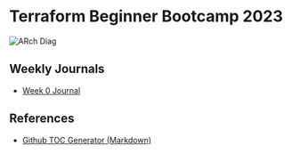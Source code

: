 # Terraform Beginner Bootcamp 2023

![ARch Diag](https://github.com/alec-ernstrom/terraform-beginner-bootcamp-2023/assets/144366294/416f5e55-d118-4298-8281-5766921d7060)

## Weekly Journals
- [Week 0 Journal](journal/week0.md)

## References
- [Github TOC Generator (Markdown)](https://ecotrust-canada.github.io/markdown-toc/)
